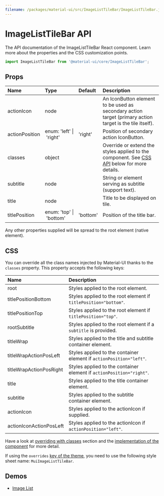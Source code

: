 ```yaml
---
filename: /packages/material-ui/src/ImageListTileBar/ImageListTileBar.js
---
```


<!--- This documentation is automatically generated, do not try to edit it. -->

# ImageListTileBar API

<p class="description">The API documentation of the ImageListTileBar React component. Learn more about the properties and the CSS customization points.</p>

```js
import ImageListTileBar from '@material-ui/core/ImageListTileBar';
```



## Props

| Name | Type | Default | Description |
|:-----|:-----|:--------|:------------|
| <span class="prop-name">actionIcon</span> | <span class="prop-type">node</span> |   | An IconButton element to be used as secondary action target (primary action target is the tile itself). |
| <span class="prop-name">actionPosition</span> | <span class="prop-type">enum:&nbsp;'left'&nbsp;&#124;<br>&nbsp;'right'<br></span> | <span class="prop-default">'right'</span> | Position of secondary action IconButton. |
| <span class="prop-name">classes</span> | <span class="prop-type">object</span> |   | Override or extend the styles applied to the component. See [CSS API](#css) below for more details. |
| <span class="prop-name">subtitle</span> | <span class="prop-type">node</span> |   | String or element serving as subtitle (support text). |
| <span class="prop-name">title</span> | <span class="prop-type">node</span> |   | Title to be displayed on tile. |
| <span class="prop-name">titlePosition</span> | <span class="prop-type">enum:&nbsp;'top'&nbsp;&#124;<br>&nbsp;'bottom'<br></span> | <span class="prop-default">'bottom'</span> | Position of the title bar. |

Any other properties supplied will be spread to the root element (native element).

## CSS

You can override all the class names injected by Material-UI thanks to the `classes` property.
This property accepts the following keys:


| Name | Description |
|:-----|:------------|
| <span class="prop-name">root</span> | Styles applied to the root element.
| <span class="prop-name">titlePositionBottom</span> | Styles applied to the root element if `titlePosition="bottom"`.
| <span class="prop-name">titlePositionTop</span> | Styles applied to the root element if `titlePosition="top"`.
| <span class="prop-name">rootSubtitle</span> | Styles applied to the root element if a `subtitle` is provided.
| <span class="prop-name">titleWrap</span> | Styles applied to the title and subtitle container element.
| <span class="prop-name">titleWrapActionPosLeft</span> | Styles applied to the container element if `actionPosition="left"`.
| <span class="prop-name">titleWrapActionPosRight</span> | Styles applied to the container element if `actionPosition="right"`.
| <span class="prop-name">title</span> | Styles applied to the title container element.
| <span class="prop-name">subtitle</span> | Styles applied to the subtitle container element.
| <span class="prop-name">actionIcon</span> | Styles applied to the actionIcon if supplied.
| <span class="prop-name">actionIconActionPosLeft</span> | Styles applied to the actionIcon if `actionPosition="left"`.

Have a look at [overriding with classes](/customization/overrides/#overriding-with-classes) section
and the [implementation of the component](https://github.com/mui-org/material-ui/blob/next/packages/material-ui/src/ImageListTileBar/ImageListTileBar.js)
for more detail.

If using the `overrides` [key of the theme](/customization/themes/#css),
you need to use the following style sheet name: `MuiImageListTileBar`.

## Demos

- [Image List](/demos/image-list/)

